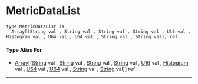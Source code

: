 # MetricDataList

```pony
type MetricDataList is
  Array[(String val , String val , String val , String val , U16 val , Histogram val , U64 val , U64 val , String val , String val)] ref
```

#### Type Alias For

* [Array](builtin-Array)\[([String](builtin-String) val , [String](builtin-String) val , [String](builtin-String) val , [String](builtin-String) val , [U16](builtin-U16) val , [Histogram](wallaroo-core-metrics-Histogram) val , [U64](builtin-U64) val , [U64](builtin-U64) val , [String](builtin-String) val , [String](builtin-String) val)\] ref

---

